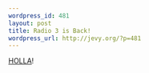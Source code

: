 ```yaml
--- 
wordpress_id: 481
layout: post
title: Radio 3 is Back!
wordpress_url: http://jevy.org/?p=481
---
```

<a href="http://radio3.cbc.ca/">HOLLA</a>!
